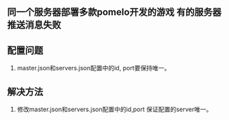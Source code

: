 ## 同一个服务器部署多款pomelo开发的游戏 有的服务器推送消息失败

## 配置问题

1. master.json和servers.json配置中的id, port要保持唯一。

## 解决方法
1. 修改master.json和servers.json配置中的id,port 保证配置的server唯一。